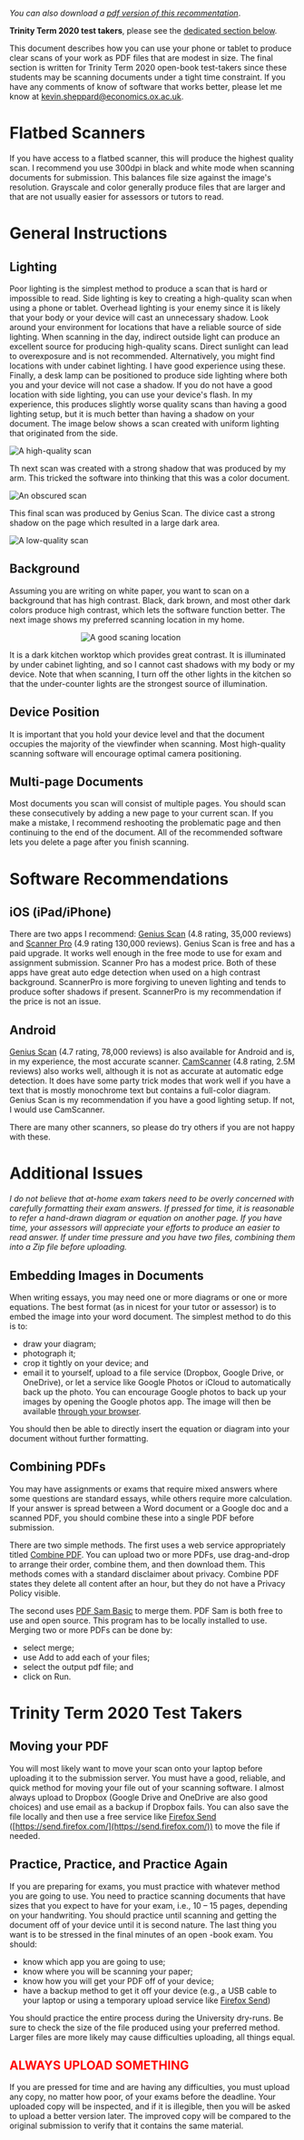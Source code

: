 <!--
.. title: Scanning Documents for Online Tutorial and Exam Submission
.. slug: scanning-recommendations
.. date: 2020-04-05 22:21:20 UTC+01:00
.. tags: 
.. category: 
.. link: 
.. description: 
.. type: text
-->

_You can also download a_ _[pdf version of this recommentation](/files/teaching/scanning-recommendations.pdf)_.

**Trinity Term 2020 test takers**, please see the [dedicated section below](#trinty-term-test-takers).

This document describes how you can use your phone or tablet to produce clear scans of
your work as PDF files that are modest in size. The final section is written for Trinity
Term 2020 open-book test-takers since these students may be scanning documents under a
tight time constraint. If you have any comments of know of software that works better,
please let me know at
[kevin.sheppard@economics.ox.ac.uk](mailto:kevin.sheppard@economics.ox.ac.uk).

# Flatbed Scanners

If you have access to a flatbed scanner, this will produce the highest quality scan. I
recommend you use 300dpi in black and white mode when scanning documents for submission.
This balances file size against the image's resolution. Grayscale and color generally
produce files that are larger and that are not usually easier for assessors or tutors to
read. 

# General Instructions

## Lighting

Poor lighting is the simplest method to produce a scan that is hard or impossible to
read. Side lighting is key to creating a high-quality scan when using a phone or tablet.
Overhead lighting is your enemy since it is likely that your body or your device will
cast an unnecessary shadow. Look around your environment for locations that have a
reliable source of side lighting. When scanning in the day, indirect outside light can
produce an excellent source for producing high-quality scans. Direct sunlight can lead
to overexposure and is not recommended. Alternatively, you might find locations with
under cabinet lighting. I have good experience using these. Finally, a desk lamp can be
positioned to produce side lighting where both you and your device will not case a
shadow. If you do not have a good location with side lighting, you can use your device's
flash. In my experience, this produces slightly worse quality scans than having a good
lighting setup, but it is much better than having a shadow on your document. The image below
shows a scan created with uniform lighting that originated from the side.

![A high-quality scan](/images/teaching/scanning/high-quality.png "A high-quality scan")

Th next scan was created with a strong shadow that was produced by my arm. This tricked the
software into thinking that this was a color document.

![An obscured scan](/images/teaching/scanning/arm.png "A scan with a strong shadow produced by my arm that was incorrectly determined to be color")

This final scan was produced by Genius Scan. The divice cast a strong shadow on the page
which resulted in a large dark area.

![A low-quality scan](/images/teaching/scanning/device.png "A scan with a strong shadow produced by my arm that produced large black areas.")


## Background

Assuming you are writing on white paper, you want to scan on a background that has high
contrast. Black, dark brown, and most other dark colors produce high contrast, which
lets the software function better. The next image shows my preferred
scanning location in my home. 

<img alt="A good scaning location" src="../../images/teaching/scanning/location.jpg" title="An ideal scanning location with under cabinet lighting and a dark background." style="margin-left: auto;    max-width: 50%;    margin-right: auto;    display: block;" >

It is a dark kitchen worktop which provides great
contrast. It is illuminated by under cabinet lighting, and so I cannot cast shadows with
my body or my device. Note that when scanning, I turn off the other lights in the
kitchen so that the under-counter lights are the strongest source of illumination.

## Device Position

It is important that you hold your device level and that the document occupies the
majority of the viewfinder when scanning. Most high-quality scanning software will
encourage optimal camera positioning.

## Multi-page Documents

Most documents you scan will consist of multiple pages. You should scan these
consecutively by adding a new page to your current scan. If you make a mistake, I
recommend reshooting the problematic page and then continuing to the end of the
document. All of the recommended software lets you delete a page after you finish
scanning.

# Software Recommendations

## iOS (iPad/iPhone)

There are two apps I recommend: [Genius
Scan](https://apps.apple.com/gb/app/genius-scan-pdf-scanner/id377672876) (4.8 rating,
35,000 reviews) and [Scanner
Pro](https://apps.apple.com/us/app/scanner-pro-pdf-scanner-app/id333710667) (4.9 rating
130,000 reviews). Genius Scan is free and has a paid upgrade. It works well enough in
the free mode to use for exam and assignment submission. Scanner Pro has a modest price.
Both of these apps have great auto edge detection when used on a high contrast
background. ScannerPro is more forgiving to uneven lighting and tends to produce softer
shadows if present. ScannerPro is my recommendation if the price is not an issue.

## Android

[Genius
Scan](https://play.google.com/store/apps/details?id=com.thegrizzlylabs.geniusscan.free&hl=en_GB)
(4.7 rating, 78,000 reviews) is also available for Android and is, in my experience, the
most accurate scanner.
[CamScanner](https://play.google.com/store/apps/details?id=com.intsig.camscanner&hl=en_GB)
(4.8 rating, 2.5M reviews) also works well, although it is not as accurate at automatic
edge detection. It does have some party trick modes that work well if you have a text
that is mostly monochrome text but contains a full-color diagram. Genius Scan is my
recommendation if you have a good lighting setup. If not, I would use CamScanner.

There are many other scanners, so please do try others if you are not happy with
these. 

# Additional Issues

_I do not believe that at-home exam takers need to be overly concerned with carefully_
_formatting their exam answers. If pressed for time, it is reasonable to refer a_
_hand-drawn diagram or equation on another page. If you have time, your assessors will_
_appreciate your efforts to produce an easier to read answer. If under time pressure and_
_you have two files, combining them into a Zip file before uploading._
  

## Embedding Images in Documents

When writing essays, you may need one or more diagrams or one or more equations. The best format (as in nicest for your tutor or assessor) is to embed the image into your word document. The simplest method to do this is to:

* draw your diagram;
* photograph it;
* crop it tightly on your device; and
* email it to yourself, upload to a file service (Dropbox, Google Drive, or OneDrive), or let a
  service like Google Photos or iCloud to automatically back up the photo. You can encourage
  Google photos to back up your images by opening the Google photos app.  The image will then
  be available [through your browser](https://photos.google.com/).

You should then be able to directly insert the equation or diagram into your document without further formatting.
  
## Combining PDFs

You may have assignments or exams that require mixed answers where some questions
are standard essays, while others require more calculation. If your answer is
spread between a Word document or a Google doc and a scanned PDF, you should combine
these into a single PDF before submission.

There are two simple methods. The first uses a web service appropriately titled
[Combine PDF](https://combinepdf.com/). You can upload two or more PDFs, use
drag-and-drop to arrange their order, combine them, and then download them. This
methods comes with a standard disclaimer about privacy. Combine PDF states they delete
all content after an hour, but they do not have a Privacy Policy visible.

The second uses [PDF Sam Basic](https://pdfsam.org/) to merge them. PDF Sam is both
free to use and open source.  This program has to be locally installed to use. Merging
two or more PDFs can be done by:

* select merge;
* use Add to add each of your files;
* select the output pdf file; and
* click on Run. 

<a name="trinty-term-test-takers"></a>
# Trinity Term 2020 Test Takers

## Moving your PDF

You will most likely want to move your scan onto your laptop before uploading it to the
submission server. You must have a good, reliable, and quick method for moving your file
out of your scanning software. I almost always upload to Dropbox (Google Drive and
OneDrive are also good choices) and use email as a backup if Dropbox fails. You can also
save the file locally and then use a free service like
[Firefox Send](https://send.firefox.com/)
([https://send.firefox.com/](https://send.firefox.com/)) to move the file if needed.

## Practice, Practice, and Practice Again

If you are preparing for exams, you must practice with whatever method you are going to
use. You need to practice scanning documents that have sizes that you expect to have for
your exam, i.e., 10 – 15 pages, depending on your handwriting. You should practice until
scanning and getting the document off of your device until it is second nature. The last
thing you want is to be stressed in the final minutes of an open -book exam. You
should: 

* know which app you are going to use; 
* know where you will be scanning your paper; 
* know how you will get your PDF off of your device; 
* have a backup method to get it off your device (e.g., a USB cable to your laptop or
using a temporary upload service like [Firefox Send](https://send.firefox.com/))

You should practice the entire process during the University dry-runs. Be sure to check
the size of the file produced using your preferred method. Larger files are more likely
may cause difficulties uploading, all things equal.

## <span style="color:#ff0000">ALWAYS UPLOAD SOMETHING</span>

If you are pressed for time and are having any difficulties, you must upload any copy,
no matter how poor, of your exams before the deadline. Your uploaded copy will be
inspected, and if it is illegible, then you will be asked to upload a better version
later. The improved copy will be compared to the original submission to verify that it
contains the same material.

